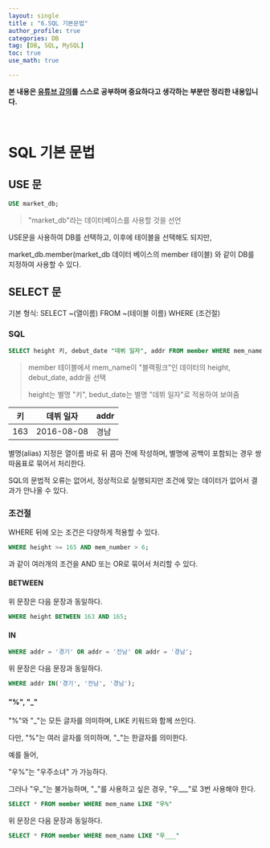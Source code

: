 ```yaml
---
layout: single
title : "6.SQL 기본문법"
author_profile: true
categories: DB
tag: [DB, SQL, MySQL] 
toc: true
use_math: true

---
```




**본 내용은 [유튜브 강의](https://www.youtube.com/watch?v=lBk5YhLZevs&list=PLVsNizTWUw7GCfy5RH27cQL5MeKYnl8Pm&index=7)를 스스로 공부하며 중요하다고 생각하는 부분만 정리한 내용입니다.**

<br>

# SQL 기본 문법



## USE 문

```sql
USE market_db;
```

> "market_db"라는 데이터베이스를 사용할 것을 선언



USE문을 사용하여 DB를 선택하고, 이후에 테이블을 선택해도 되지만,

market_db.member(market_db 데이터 베이스의 member 테이블) 와 같이 DB를 지정하여 사용할 수 있다.



## SELECT 문

기본 형식: SELECT ~(열이름)  FROM ~(테이블 이름)  WHERE (조건절)



### SQL

``` sql
SELECT height 키, debut_date "데뷔 일자", addr FROM member WHERE mem_name = "블랙핑크";
```

> member 테이블에서 mem_name이 "블랙핑크"인 데이터의 height, debut_date, addr을 선택
>
> height는 별명 "키", bedut_date는 별명 "데뷔 일자"로 적용하여 보여줌



| 키   | 데뷔 일자  | addr |
| ---- | ---------- | ---- |
| 163  | 2016-08-08 | 경남 |

별명(alias) 지정은 열이름 바로 뒤 콤마 전에 작성하며, 별명에 공백이 포함되는 경우 쌍따옴표로 묶어서 처리한다.

SQL의 문법적 오류는 없어서, 정상적으로 실행되지만 조건에 맞는 데이터가 없어서 결과가 안나올 수 있다.



### 조건절

WHERE 뒤에 오는 조건은 다양하게 적용할 수 있다.

```sql
WHERE height >= 165 AND mem_number > 6;
```

과 같이 여러개의 조건을 AND 또는 OR로 묶어서 처리할 수 있다.



#### BETWEEN

위 문장은 다음 문장과 동일하다.

```sql
WHERE height BETWEEN 163 AND 165;
```



#### IN

```sql
WHERE addr = '경기' OR addr = '전남' OR addr = '경남';
```

위 문장은 다음 문장과 동일하다.

```sql
WHERE addr IN('경기', '전남', '경남');
```



#### "%", "_"

"%"와 "_"는 모든 글자를 의미하며, LIKE 키워드와 함께 쓰인다.

다만, "%"는 여러 글자를 의미하며, "_"는 한글자를 의미한다.

예를 들어,

"우%"는 "우주소녀" 가 가능하다.

그러나 "우_"는 불가능하며, "\_"를 사용하고 싶은 경우, "우\_\_\_"로 3번 사용해야 한다.



```sql
SELECT * FROM member WHERE mem_name LIKE "우%"
```

위 문장은 다음 문장과 동일하다.

```sql
SELECT * FROM member WHERE mem_name LIKE "우___"
```

